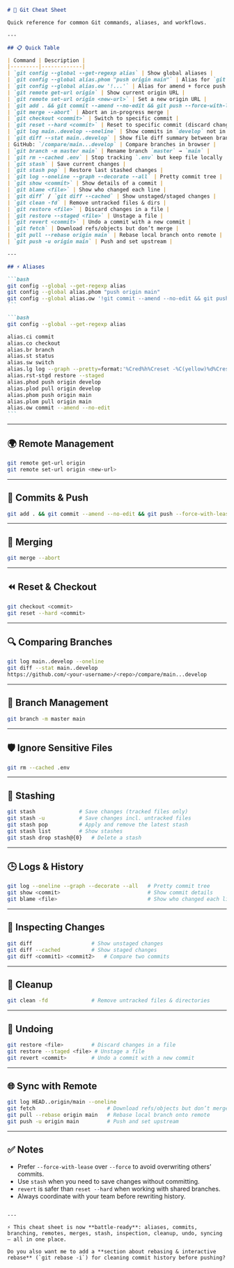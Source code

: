 
````md
# 🐙 Git Cheat Sheet

Quick reference for common Git commands, aliases, and workflows.

---

## 📋 Quick Table

| Command | Description |
|---------|-------------|
| `git config --global --get-regexp alias` | Show global aliases |
| `git config --global alias.phom "push origin main"` | Alias for `git push origin main` |
| `git config --global alias.ow '!...'` | Alias for amend + force push |
| `git remote get-url origin` | Show current origin URL |
| `git remote set-url origin <new-url>` | Set a new origin URL |
| `git add . && git commit --amend --no-edit && git push --force-with-lease` | Amend last commit & safely force push |
| `git merge --abort` | Abort an in-progress merge |
| `git checkout <commit>` | Switch to specific commit |
| `git reset --hard <commit>` | Reset to specific commit (discard changes) |
| `git log main..develop --oneline` | Show commits in `develop` not in `main` |
| `git diff --stat main..develop` | Show file diff summary between branches |
| GitHub: `/compare/main...develop` | Compare branches in browser |
| `git branch -m master main` | Rename branch `master` → `main` |
| `git rm --cached .env` | Stop tracking `.env` but keep file locally |
| `git stash` | Save current changes |
| `git stash pop` | Restore last stashed changes |
| `git log --oneline --graph --decorate --all` | Pretty commit tree |
| `git show <commit>` | Show details of a commit |
| `git blame <file>` | Show who changed each line |
| `git diff` / `git diff --cached` | Show unstaged/staged changes |
| `git clean -fd` | Remove untracked files & dirs |
| `git restore <file>` | Discard changes in a file |
| `git restore --staged <file>` | Unstage a file |
| `git revert <commit>` | Undo a commit with a new commit |
| `git fetch` | Download refs/objects but don’t merge |
| `git pull --rebase origin main` | Rebase local branch onto remote |
| `git push -u origin main` | Push and set upstream |

---

## ⚡ Aliases

```bash
git config --global --get-regexp alias
git config --global alias.phom "push origin main"
git config --global alias.ow '!git commit --amend --no-edit && git push --force'
```

```bash
git config --global --get-regexp alias

alias.ci commit
alias.co checkout
alias.br branch
alias.st status
alias.sw switch
alias.lg log --graph --pretty=format:'%Cred%h%Creset -%C(yellow)%d%Creset %s %Cgreen(%cr) %C(bold blue)<%an>%Creset' --abbrev-commit --branches
alias.rst-stgd restore --staged
alias.phod push origin develop
alias.plod pull origin develop
alias.phom push origin main
alias.plom pull origin main
alias.ow commit --amend --no-edit
```

````

---

## 🌍 Remote Management

```bash
git remote get-url origin
git remote set-url origin <new-url>
```

---

## 💾 Commits & Push

```bash
git add . && git commit --amend --no-edit && git push --force-with-lease
```

---

## 🔀 Merging

```bash
git merge --abort
```

---

## ⏪ Reset & Checkout

```bash
git checkout <commit>
git reset --hard <commit>
```

---

## 🔍 Comparing Branches

```bash
git log main..develop --oneline
git diff --stat main..develop
https://github.com/<your-username>/<repo>/compare/main...develop
```

---

## 🌱 Branch Management

```bash
git branch -m master main
```

---

## 🛡️ Ignore Sensitive Files

```bash
git rm --cached .env
```

---

## 📝 Stashing

```bash
git stash              # Save changes (tracked files only)
git stash -u           # Save changes incl. untracked files
git stash pop          # Apply and remove the latest stash
git stash list         # Show stashes
git stash drop stash@{0}   # Delete a stash
```

---

## 🕒 Logs & History

```bash
git log --oneline --graph --decorate --all   # Pretty commit tree
git show <commit>                            # Show commit details
git blame <file>                             # Show who changed each line
```

---

## 🔎 Inspecting Changes

```bash
git diff                   # Show unstaged changes
git diff --cached          # Show staged changes
git diff <commit1> <commit2>   # Compare two commits
```

---

## 🧹 Cleanup

```bash
git clean -fd              # Remove untracked files & directories
```

---

## 🔄 Undoing

```bash
git restore <file>         # Discard changes in a file
git restore --staged <file> # Unstage a file
git revert <commit>        # Undo a commit with a new commit
```

---

## 🌐 Sync with Remote

```bash
git log HEAD..origin/main --oneline
git fetch                       # Download refs/objects but don’t merge
git pull --rebase origin main   # Rebase local branch onto remote
git push -u origin main         # Push and set upstream
```

---

## ✅ Notes

* Prefer `--force-with-lease` over `--force` to avoid overwriting others’ commits.
* Use `stash` when you need to save changes without committing.
* `revert` is safer than `reset --hard` when working with shared branches.
* Always coordinate with your team before rewriting history.

```

---

⚡ This cheat sheet is now **battle-ready**: aliases, commits, branching, remotes, merges, stash, inspection, cleanup, undo, syncing — all in one place.  

Do you also want me to add a **section about rebasing & interactive rebase** (`git rebase -i`) for cleaning commit history before pushing?
```
